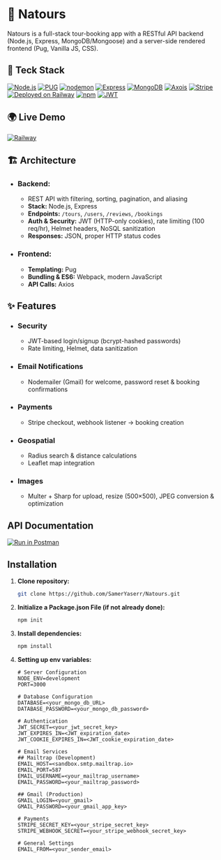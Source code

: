 # 🌿 Natours

Natours is a full-stack tour-booking app with a RESTful API backend (Node.js, Express, MongoDB/Mongoose) and a server-side rendered frontend (Pug, Vanilla JS, CSS).

## 🔨 Teck Stack

[![Node.js](https://img.shields.io/badge/Node.js-18.x-green)](https://nodejs.org/)
[![PUG](https://img.shields.io/badge/%F0%9F%90%B6-%20PUG-73930a)](https://pugjs.org/api/getting-started.html)
[![nodemon](https://img.shields.io/badge/nodemon-7aea0c?logo=nodemon&label=%20%20%20%20%20%20%20%20&labelColor=gray)](https://www.npmjs.com/package/nodemon/)
[![Express](https://img.shields.io/badge/Express-4.x-lightgrey)](https://expressjs.com/)
[![MongoDB](https://img.shields.io/badge/MongoDB-6.0-blue)](https://www.mongodb.com/)
[![Axois](https://img.shields.io/badge/%F0%9F%94%97-Axios-2e377f)](https://www.axios.com/)
[![Stripe](https://img.shields.io/badge/Stripe-Payments-blueviolet)](https://stripe.com/)
[![Deployed on Railway](https://img.shields.io/badge/Deployed-Railway-6441a5)](https://railway.app)
[![npm](https://img.shields.io/badge/npm-red?logo=npm&label=%20%20%20%20%20%20%20%20&labelColor=gray)](https://www.npmjs.com/)
[![JWT](https://img.shields.io/badge/JWT-token-000000)](https://jwt.io/)

## 🌍 Live Demo

<a href="https://natours-samer.up.railway.app/" target="_blank" rel="noreferrer"><img src="https://img.shields.io/badge/Deployed_on-Railway-6441a5?logo=railway" alt="Railway"></a>

## 🏗️ Architecture

- ### Backend:
  - REST API with filtering, sorting, pagination, and aliasing
  - **Stack:** Node.js, Express
  - **Endpoints:** `/tours`, `/users`, `/reviews`, `/bookings`
  - **Auth & Security:** JWT (HTTP-only cookies), rate limiting (100 req/hr), Helmet headers, NoSQL sanitization
  - **Responses:** JSON, proper HTTP status codes
- ### Frontend:
  - **Templating:** Pug
  - **Bundling & ES6:** Webpack, modern JavaScript
  - **API Calls:** Axios

## ✨ Features

- ### Security

  - JWT-based login/signup (bcrypt-hashed passwords)
  - Rate limiting, Helmet, data sanitization

- ### Email Notifications

  - Nodemailer (Gmail) for welcome, password reset & booking confirmations

- ### Payments

  - Stripe checkout, webhook listener → booking creation

- ### Geospatial

  - Radius search & distance calculations
  - Leaflet map integration

- ### Images
  - Multer + Sharp for upload, resize (500×500), JPEG conversion & optimization

## API Documentation

<a href="https://documenter.getpostman.com/view/42856951/2sB2jAbTKP" target="_blank" rel="noreferrer"><img src="https://run.pstmn.io/button.svg" alt="Run in Postman"></a>

## Installation

1. **Clone repository:**
   ```bash
   git clone https://github.com/SamerYaserr/Natours.git
   ```
2. **Initialize a Package.json File (if not already done):**
   ```bash
   npm init
   ```
3. **Install dependencies:**

   ```bash
   npm install
   ```

4. **Setting up env variables:**

   ```
   # Server Configuration
   NODE_ENV=development
   PORT=3000

   # Database Configuration
   DATABASE=<your_mongo_db_URL>
   DATABASE_PASSWORD=<your_mongo_db_password>

   # Authentication
   JWT_SECRET=<your_jwt_secret_key>
   JWT_EXPIRES_IN=<JWT_expiration_date>
   JWT_COOKIE_EXPIRES_IN=<JWT_cookie_expiration_date>

   # Email Services
   ## Mailtrap (Development)
   EMAIL_HOST=<sandbox.smtp.mailtrap.io>
   EMAIL_PORT=587
   EMAIL_USERNAME=<your_mailtrap_username>
   EMAIL_PASSWORD=<your_mailtrap_password>

   ## Gmail (Production)
   GMAIL_LOGIN=<your_gmail>
   GMAIL_PASSWORD=<your_gmail_app_key>

   # Payments
   STRIPE_SECRET_KEY=<your_stripe_secret_key>
   STRIPE_WEBHOOK_SECRET=<your_stripe_webhook_secret_key>

   # General Settings
   EMAIL_FROM=<your_sender_email>
   ```
